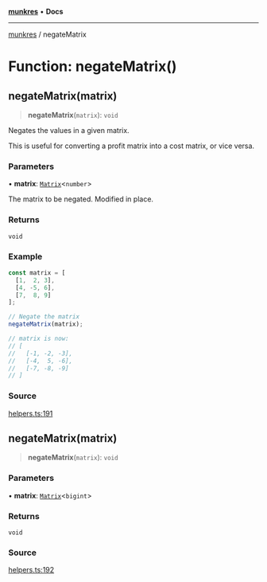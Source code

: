 [**munkres**](../README.md) • **Docs**

***

[munkres](../globals.md) / negateMatrix

# Function: negateMatrix()

## negateMatrix(matrix)

> **negateMatrix**(`matrix`): `void`

Negates the values in a given matrix.

This is useful for converting a profit matrix
into a cost matrix, or vice versa.

### Parameters

• **matrix**: [`Matrix`](../type-aliases/Matrix.md)\<`number`\>

The matrix to be negated. Modified in place.

### Returns

`void`

### Example

```ts
const matrix = [
  [1,  2, 3],
  [4, -5, 6],
  [7,  8, 9]
];

// Negate the matrix
negateMatrix(matrix);

// matrix is now:
// [
//   [-1, -2, -3],
//   [-4,  5, -6],
//   [-7, -8, -9]
// ]
```

### Source

[helpers.ts:191](https://github.com/havelessbemore/munkres/blob/060a8661a885e5038600b41154e49913efb81117/src/helpers.ts#L191)

## negateMatrix(matrix)

> **negateMatrix**(`matrix`): `void`

### Parameters

• **matrix**: [`Matrix`](../type-aliases/Matrix.md)\<`bigint`\>

### Returns

`void`

### Source

[helpers.ts:192](https://github.com/havelessbemore/munkres/blob/060a8661a885e5038600b41154e49913efb81117/src/helpers.ts#L192)
